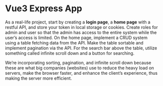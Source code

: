 # Vue3 Express App

As a real-life project, start by creating a **login page**, a **home page** with a restful API, and store your token in local storage or cookies. Create roles for admin and user so that the admin has access to the entire system while the user’s access is limited. On the home page, implement a CRUD system using a table fetching data from the API. Make the table sortable and implement pagination via the API. For the search bar above the table, utilize something called infinite scroll down and a button for searching.

We’re incorporating sorting, pagination, and infinite scroll down because these are what big companies (websites) use to reduce the heavy load on servers, make the browser faster, and enhance the client’s experience, thus making the server more efficient.
